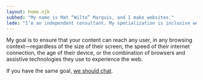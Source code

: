 ```yaml
---
layout: home.njk
subhed: "My name is Mat “Wilto” Marquis, and I make websites."
lede: "I’m an independent consultant. My specialization is inclusive web development."
---
```


My goal is to ensure that your content can reach any user, in any browsing context—regardless of the size of their screen, the speed of their internet connection, the age of their device, or the combination of browsers and assistive technologies they use to experience the web.

If you have the same goal, [we should chat](mailto:mat@matmarquis.com).